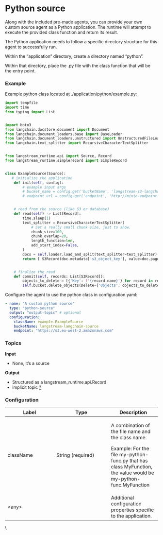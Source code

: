 # Python source

Along with the included pre-made agents, you can provide your own custom source agent as a Python application. The runtime will attempt to execute the provided class function and return its result.

The Python application needs to follow a specific directory structure for this agent to successfully run.&#x20;

Within the “application” directory, create a directory named “python”.&#x20;

Within that directory, place the .py file with the class function that will be the entry point.

### Example

Example python class located at ./application/python/example.py:

```python
import tempfile
import time
from typing import List


import boto3
from langchain.docstore.document import Document
from langchain.document_loaders.base import BaseLoader
from langchain.document_loaders.unstructured import UnstructuredFileLoader
from langchain.text_splitter import RecursiveCharacterTextSplitter


from langstream_runtime.api import Source, Record
from langstream_runtime.simplerecord import SimpleRecord


class ExampleSource(Source):
   # initialize the application
    def init(self, config):
        # example input args
        # bucket_name = config.get('bucketName', 'langstream-s3-langchain')
        # endpoint_url = config.get('endpoint', 'http://minio-endpoint.-not-set:9090')


    # read from the source (like S3 or database)
    def read(self) -> List[Record]:
        time.sleep(1)
        text_splitter = RecursiveCharacterTextSplitter(
            # Set a really small chunk size, just to show.
            chunk_size=100,
            chunk_overlap=20,
            length_function=len,
            add_start_index=False,
        )
        docs = self.loader.load_and_split(text_splitter=text_splitter)
        return [ S3Record(doc.metadata['s3_object_key'], value=doc.page_content) for doc in docs ]


    # finalize the read
    def commit(self, records: List[S3Record]):
        objects_to_delete = [{'Key': f'{record.name}'} for record in records]
        self.bucket.delete_objects(Delete={'Objects': objects_to_delete})
```

Configure the agent to use the python class in configuration.yaml:

```yaml
- name: "A custom python source"
  type: "python-source"
  output: "output-topic" # optional
  configuration:
    className: example.ExampleSource
    bucketName: langstream-langchain-source
    endpoint: "https://s3.eu-west-2.amazonaws.com"

```

### Topics

**Input**

* None, it’s a source

**Output**

* Structured as a langstream\_runtime.api.Record
* Implicit topic [?](../agent-messaging.md#implicit-input-and-output-topics)

### **Configuration**

<table><thead><tr><th width="145.33333333333331">Label</th><th width="164">Type</th><th>Description</th></tr></thead><tbody><tr><td>className</td><td>String (required)</td><td><p>A combination of the file name and the class name.</p><p></p><p>Example: For the file my-python-func.py that has class MyFunction, the value would be my-python-func.MyFunction</p></td></tr><tr><td>&#x3C;any></td><td><br></td><td>Additional configuration properties specific to the application.</td></tr></tbody></table>

\
